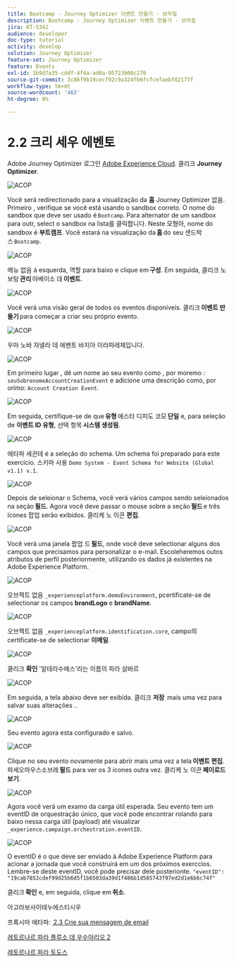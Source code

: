 ```yaml
---
title: Bootcamp - Journey Optimizer 이벤트 만들기 - 브라질
description: Bootcamp - Journey Optimizer 이벤트 만들기 - 브라질
jira: KT-5342
audience: developer
doc-type: tutorial
activity: develop
solution: Journey Optimizer
feature-set: Journey Optimizer
feature: Events
exl-id: 1b9d7a35-cddf-4f4a-ad0a-95723b00c278
source-git-commit: 3c86f9b19cecf92c9a324fb6fcfcefaebf82177f
workflow-type: tm+mt
source-wordcount: '463'
ht-degree: 0%

---
```


# 2.2 크리 세우 에벤토

Adobe Journey Optimizer 로그인 [Adobe Experience Cloud](https://experience.adobe.com). 클리크 **Journey Optimizer**.

![ACOP](./images/acophome.png)

Você será redirectionado para a visualização da **홈** Journey Optimizer 없음. Primeiro , verifique se você está usando o sandbox correto. O nome do sandbox que deve ser usado é `Bootcamp`. Para alternator de um sandbox para outr, select o sandbox na lista를 클릭합니다. Neste 모형아, nome do sandbox é **부트캠프**. Você estará na visualização da **홈** do seu 샌드박스 `Bootcamp`.

![ACOP](./images/acoptriglp.png)

메뉴 없음 à esquerda, 역할 para baixo e clique em **구성**. Em seguida, 클리크 노 보탕 **관리** 아베이소 데 **이벤트**.

![ACOP](./images/acopmenu.png)

Você verá uma visão geral de todos os eventos disponíveis. 클리크 **이벤트 만들기** para começar a criar seu próprio evento.

![ACOP](./images/emptyevent.png)

우마 노바 자넬라 데 에벤토 바지아 이라파레체입니다.

![ACOP](./images/emptyevent1.png)

Em primeiro lugar , dê um nome ao seu evento como , por moremo : `seuSobrenomeAccountCreationEvent` e adicione uma descrição como, por orimo: `Account Creation Event`.

![ACOP](./images/eventdescription.png)

Em seguida, certifique-se de que **유형** 에스타 디피도 코모 **단일** e, para seleção de **이벤트 ID 유형**, 선택 항목 **시스템 생성됨**.

![ACOP](./images/eventidtype.png)

에타파 세귄테 é a seleção do schema. Um schema foi preparado para este exercício. 스키마 사용 `Demo System - Event Schema for Website (Global v1.1) v.1`.

![ACOP](./images/eventschema.png)

Depois de seleionar o Schema, você verá vários campos sendo seleionados na seção **필드**. Agora você deve passar o mouse sobre a seção **필드** e três ícones 팝업 serão exibidos. 클리케 노 이콘 **편집**.

![ACOP](./images/eventpayload.png)

Você verá uma janela 팝업 드 **필드**, onde você deve selectionar alguns dos campos que precisamos para personalizar o e-mail. Escoleheremos outos atributos de perfil posteriormente, utilizando os dados já existentes na Adobe Experience Platform.

![ACOP](./images/eventfields.png)

오브젝트 없음 `_experienceplatform.demoEnvironment`, pcertificate-se de selectionar os campos **brandLogo** e **brandName**.

![ACOP](./images/eventpayloadbr.png)

오브젝트 없음 `_experienceplatform.identification.core`, campo의 certificate-se de selectionar **이메일**.

![ACOP](./images/eventpayloadbrid.png)

클리크 **확인** &#39;알테라수에스&#39;라는 이름의 파라 살바르

![ACOP](./images/saveok.png)

Em seguida, a tela abaixo deve ser exibida. 클리크 **저장**  mais uma vez para salvar suas alterações ..

![ACOP](./images/eventsave.png)

Seu evento agora esta configurado e salvo.

![ACOP](./images/eventdone.png)

Clique no seu evento novamente para abrir mais uma vez a tela **이벤트 편집**. 파세오마우스소브레 **필드** para ver os 3 ícones outra vez. 클리케 노 이콘 **페이로드 보기**.

![ACOP](./images/viewevent.png)

Agora você verá um examo da carga útil esperada.
Seu evento tem um eventID de orquestração único, que você pode encontrar rolando para baixo nessa carga útil (payload) até visualizar `_experience.campaign.orchestration.eventID`.

![ACOP](./images/payloadeventID.png)

O eventID é o que deve ser enviado à Adobe Experience Platform para acionar a jornada que você construirá em um dos próximos exerccios. Lembre-se deste eventID, você pode precisar dele posterionte.
`"eventID": "19cab7852cdef99d25b6d5f1b6503da39d1f486b1d585743f97ed2d1e6b6c74f"`

클리크 **확인** e, em seguida, clique em **취소**.

아고라보사이테누에스티시우

프록시마 에타파: [ 2.3 Crie sua mensagem de email](./ex3.md)

[레토르나르 파라 플루소 데 우수아리오 2](./uc2.md)

[레토르나르 파라 토도스](../../overview.md)
